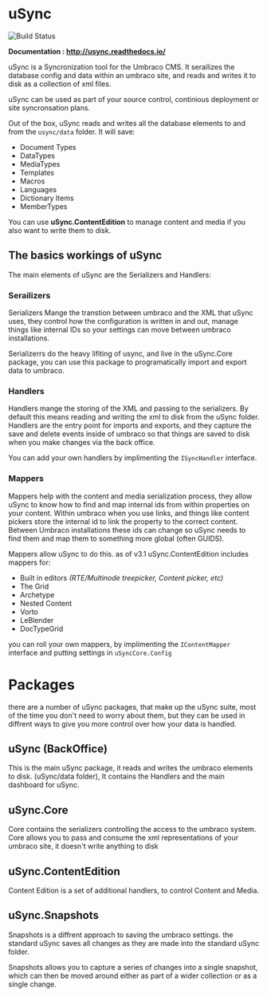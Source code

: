 uSync 
=
![Build Status](https://jumoo.visualstudio.com/_apis/public/build/definitions/e5bc8d11-6d47-4620-9e6e-dd8199b2843e/6/badge)

**Documentation : http://usync.readthedocs.io/**

uSync is a Syncronization tool for the Umbraco CMS. It serailizes the database config and data
within an umbraco site, and reads and writes it to disk as a collection of xml files. 

uSync can be used as part of your source control, continious deployment or site syncronsation plans. 

Out of the box, uSync reads and writes all the database elements to and from the `usync/data` folder.
It will save:

* Document Types
* DataTypes
* MediaTypes
* Templates
* Macros
* Languages
* Dictionary Items
* MemberTypes

You can use **uSync.ContentEdition** to manage content and media if you also want to write them to disk.

The basics workings of uSync
-
The main elements of uSync are the Serializers and Handlers:

### Serailizers
Serializers Mange the transtion between umbraco and the XML that uSync uses,
they control how the configuration is written in and out, manage things like 
internal IDs so your settings can move between umbraco installations. 

Serializerrs do the heavy lifiting of usync, and live in the uSync.Core package, 
you can use this package to programatically import and export data to umbraco. 

### Handlers
Handlers mange the storing of the XML and passing to the serializers. By default
this means reading and writing the xml to disk from the uSync folder. Handlers 
are the entry point for imports and exports, and they capture the save and delete
events inside of umbraco so that things are saved to disk when you make changes via
the back office. 

You can add your own handlers by implimenting the `ISyncHandler` interface.

### Mappers 
Mappers help with the content and media serialization process, they 
allow uSync to know how to find and map internal ids from within properties on your 
content. 
Within umbraco when you use links, and things like content pickers store the internal
id to link the property to the correct content. Between Umbraco installations these
ids can change so uSync needs to find them and map them to something more global (often GUIDS).

Mappers allow uSync to do this. as of v3.1 uSync.ContentEdition includes mappers for: 
* Built in editors *(RTE/Multinode treepicker, Content picker, etc)*
* The Grid
* Archetype
* Nested Content
* Vorto
* LeBlender
* DocTypeGrid

you can roll your own mappers, by implimenting the `IContentMapper` interface and putting 
settings in `uSyncCore.Config`

Packages
=
there are a number of uSync packages, that make up the uSync suite, most of the time
you don't need to worry about them, but they can be used in diffrent ways to give you
more control over how your data is handled.

uSync (BackOffice)
-
This is the main uSync package, it reads and writes the umbraco elements to disk. (uSync/data folder), 
It contains the Handlers and the main dashboard for uSync. 

uSync.Core
-
Core contains the serializers controlling the access to the umbraco system. Core allows you 
to pass and consume the xml representations of your umbraco site, it doesn't write anything to disk

uSync.ContentEdition
-
Content Edition is a set of additional handlers, to control Content and Media. 

uSync.Snapshots
-
Snapshots is a diffrent approach to saving the umbraco settings. the standard uSync saves all changes
as they are made into the standard uSync folder. 

Snapshots allows you to capture a series of changes into a single snapshot, which can then be moved around
either as part of a wider collection or as a single change. 


